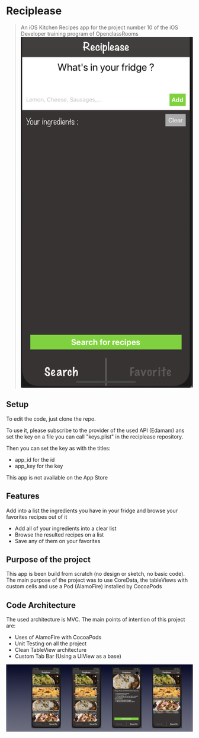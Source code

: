 # Reciplease
> An iOS Kitchen Recipes app for the project number 10 of the iOS Developer training program of OpenclassRooms
<a href="https://github.com/Nicotrz"><img src="https://github.com/Nicotrz/Reciplease/blob/master/Capture%20d’écran%202019-11-20%20à%2022.37.24.png?raw=true" title="Reciplease" alt="Nicotrz"></a>
<!-- [![FVCproductions](https://github.com/Nicotrz/Reciplease/blob/master/Capture%20d’écran%202019-11-20%20à%2022.37.24.png?raw=true)](https://github.com/Nicotrz) -->

## Setup

To edit the code, just clone the repo.

To use it, please subscribe to the provider of the used API (Edamam) ans set the key on a file you can call "keys.plist" in the reciplease repository.

Then you can set the key as with the titles:
- app_id for the id
- app_key for the key

This app is not available on the App Store

## Features

Add into a list the ingredients you have in your fridge and browse your favorites recipes out of it

- Add all of your ingredients into a clear list
- Browse the resulted recipes on a list
- Save any of them on your favorites

## Purpose of the project

This app is been build from scratch (no design or sketch, no basic code). The main purpose of the project was to use CoreData, the tableViews with custom cells and use a Pod (AlamoFire) installed by CocoaPods

## Code Architecture

The used architecture is MVC. The main points of intention of this project are:

- Uses of AlamoFire with CocoaPods
- Unit Testing on all the project
- Clean TableView architecture
- Custom Tab Bar (Using a UIView as a base)

<img src="https://github.com/Nicotrz/Reciplease/blob/master/Capture%20d’écran%202019-11-20%20à%2022.47.38.png?raw=true" title="Reciplease" alt="Nicotrz">
